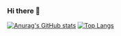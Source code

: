 ### Hi there 👋

[![Anurag's GitHub stats](https://github-readme-stats.vercel.app/api?username=gabrielneoob)](https://github.com/anuraghazra/github-readme-stats)
[![Top Langs](https://github-readme-stats.vercel.app/api/top-langs/?username=gabrielneoob)](https://github.com/anuraghazra/github-readme-stats)
<!--
**gabrielneoob/gabrielneoob** is a ✨ _special_ ✨ repository because its `README.md` (this file) appears on your GitHub profile.

Here are some ideas to get you started:

- 🔭 I’m currently working on ...
- 🌱 I’m currently learning ...
- 👯 I’m looking to collaborate on ...
- 🤔 I’m looking for help with ...
- 💬 Ask me about ...
- 📫 How to reach me: ...
- 😄 Pronouns: ...
- ⚡ Fun fact: ...
-->
